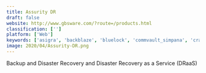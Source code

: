 ```yaml
---
title: Assurity DR
draft: false 
website: http://www.gbsware.com/?route=/products.html
classification: ['']
platform: ['Web']
keywords: ['asigra', 'backblaze', 'bluelock', 'commvault_simpana', 'crashplan_pro', 'datto_backupify', 'datto_siris', 'druva', 'emc_avamar', 'ibm_spectrum_protect', 'iron_mountain', 'macrium_reflect', 'minitool_partition_wizard', 'netbackup', 'networker', 'shadowprotect_spx', 'solarwinds_backup', 'spanning', 'unitrends', 'veeam', 'zoolz']
image: 2020/04/Assurity-DR.png
---
```

Backup and Disaster Recovery and Disaster Recovery as a Service (DRaaS)